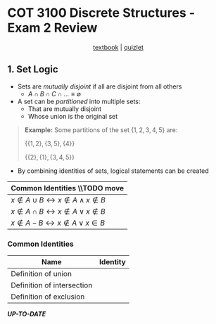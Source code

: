# COT 3100 Discrete Structures - Exam 2 Review

<p style="text-align:center">
    <a href="../textbooks/COT3100_textbook.pdf">textbook</a> |
    <a href="https://quizlet.com/957758773/cot-3100-set-laws-identities-flash-cards">quizlet</a>
</p>

## 1. Set Logic

- Sets are *mutually disjoint* if all are disjoint from all others
    - $A \cap B \cap C \cap ... \equiv \emptyset$
- A set can be *partitioned* into multiple sets:
    - That are mutually disjoint
    - Whose union is the original set

>**Example:** Some partitions of the set $\{1,2,3,4,5\}$ are:
>
>$\{\{1,2\},\{3,5\},\{4\}\}$
>
>$\{\{2\},\{1\},\{3,4,5\}\}$

- By combining identities of sets, logical statements can be created

| Common Identities     \\\\TODO move                                            |
|-------------------------------------------------------------------|
| $x \notin A \cup B \leftrightarrow x \notin A \land x \notin B$   |
| $x \notin A \cap B \leftrightarrow x \notin A \lor x \notin B$    |
| $x \notin A - B \leftrightarrow x \notin A \lor x \in B$          |

### Common Identities
| Name                          | Identity  |
|-------------------------------|-----------|
| Definition of union           |           |
| Definition of intersection    |           |
| Definition of exclusion       |           |

***UP-TO-DATE***